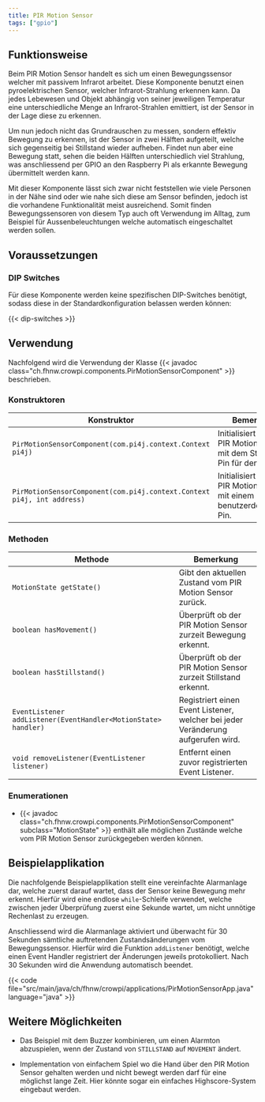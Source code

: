 ```yaml
---
title: PIR Motion Sensor
tags: ["gpio"]
---
```


## Funktionsweise

Beim PIR Motion Sensor handelt es sich um einen Bewegungssensor welcher mit passivem Infrarot arbeitet. Diese Komponente benutzt einen
pyroelektrischen Sensor, welcher Infrarot-Strahlung erkennen kann. Da jedes Lebewesen und Objekt abhängig von seiner jeweiligen Temperatur
eine unterschiedliche Menge an Infrarot-Strahlen emittiert, ist der Sensor in der Lage diese zu erkennen.

Um nun jedoch nicht das Grundrauschen zu messen, sondern effektiv Bewegung zu erkennen, ist der Sensor in zwei Hälften aufgeteilt, welche
sich gegenseitig bei Stillstand wieder aufheben. Findet nun aber eine Bewegung statt, sehen die beiden Hälften unterschiedlich viel
Strahlung, was anschliessend per GPIO an den Raspberry Pi als erkannte Bewegung übermittelt werden kann.

Mit dieser Komponente lässt sich zwar nicht feststellen wie viele Personen in der Nähe sind oder wie nahe sich diese am Sensor befinden,
jedoch ist die vorhandene Funktionalität meist ausreichend. Somit finden Bewegungssensoren von diesem Typ auch oft Verwendung im Alltag, zum
Beispiel für Aussenbeleuchtungen welche automatisch eingeschaltet werden sollen.

## Voraussetzungen

### DIP Switches

Für diese Komponente werden keine spezifischen DIP-Switches benötigt, sodass diese in der Standardkonfiguration belassen werden können:

{{< dip-switches >}}

## Verwendung

Nachfolgend wird die Verwendung der Klasse {{< javadoc class="ch.fhnw.crowpi.components.PirMotionSensorComponent" >}} beschrieben.

### Konstruktoren

| Konstruktor | Bemerkung |
| --- | --- |
| `PirMotionSensorComponent(com.pi4j.context.Context pi4j)` | Initialisiert einen PIR Motion Sensor mit dem Standard-Pin für den CrowPi. |
| `PirMotionSensorComponent(com.pi4j.context.Context pi4j, int address)` | Initialisiert einen PIR Motion Sensor mit einem benutzerdefinierten Pin. |

### Methoden

| Methode | Bemerkung |
| --- | --- |
| `MotionState getState()` | Gibt den aktuellen Zustand vom PIR Motion Sensor zurück. |
| `boolean hasMovement()` | Überprüft ob der PIR Motion Sensor zurzeit Bewegung erkennt. |
| `boolean hasStillstand()` | Überprüft ob der PIR Motion Sensor zurzeit Stillstand erkennt. |
| `EventListener addListener(EventHandler<MotionState> handler)` | Registriert einen Event Listener, welcher bei jeder Veränderung aufgerufen wird. |
| `void removeListener(EventListener listener)` | Entfernt einen zuvor registrierten Event Listener. |

### Enumerationen

- {{< javadoc class="ch.fhnw.crowpi.components.PirMotionSensorComponent" subclass="MotionState" >}} enthält alle möglichen Zustände welche
  vom PIR Motion Sensor zurückgegeben werden können.

## Beispielapplikation

Die nachfolgende Beispielapplikation stellt eine vereinfachte Alarmanlage dar, welche zuerst darauf wartet, dass der Sensor keine Bewegung
mehr erkennt. Hierfür wird eine endlose `while`-Schleife verwendet, welche zwischen jeder Überprüfung zuerst eine Sekunde wartet, um nicht
unnötige Rechenlast zu erzeugen.

Anschliessend wird die Alarmanlage aktiviert und überwacht für 30 Sekunden sämtliche auftretenden Zustandsänderungen vom Bewegungssensor.
Hierfür wird die Funktion `addListener` benötigt, welche einen Event Handler registriert der Änderungen jeweils protokolliert. Nach 30
Sekunden wird die Anwendung automatisch beendet.

{{< code file="src/main/java/ch/fhnw/crowpi/applications/PirMotionSensorApp.java" language="java" >}}

## Weitere Möglichkeiten

- Das Beispiel mit dem Buzzer kombinieren, um einen Alarmton abzuspielen, wenn der Zustand von `STILLSTAND` auf `MOVEMENT` ändert.

- Implementation von einfachem Spiel wo die Hand über den PIR Motion Sensor gehalten werden und nicht bewegt werden darf für eine möglichst
  lange Zeit. Hier könnte sogar ein einfaches Highscore-System eingebaut werden.

